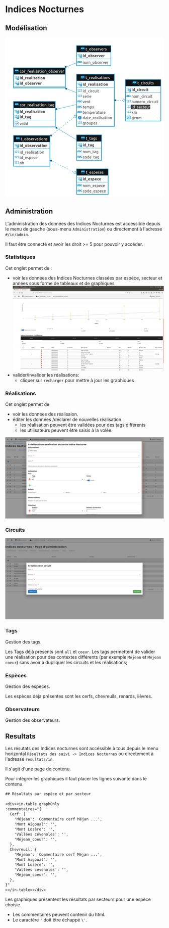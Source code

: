 # Indices Nocturnes

## Modélisation

![modelisation](images/in/modelisation.png)

## Administration

L'administration des données des Indices Nocturnes est accessible depuis le menu de gauche (sous-menu `Administration`) ou directement à l'adresse `#/in/admin`.

Il faut être connecté et avoir les droit >= 5 pour pouvoir y accéder.

### Statistiques
Cet onglet permet de :
- voir les données des Indices Nocturnes classées par espèce, secteur et années  sous forme de tableaux et de graphiques
![statistiques](images/in/statistiques.png)
- valider/invalider les réalisations:
  - cliquer sur `recharger` pour mettre à jour les graphiques 

### Réalisations

Cet onglet permet de 
- voir les données des réalisaion.
- éditer les données /déclarer de nouvelles réalisation.
  - les réalisation peuvent être validées pour des tags différents 
  - les utilisateurs peuvent être saisis à la volée.
  
![realisation](images/in/realisation.png)


### Circuits

![circuit](images/in/circuit.png)


### Tags

Gestion des tags.

Les Tags déjà présents sont `all` et `coeur`.
Les tags permettent de valider une réalisation pour des contextes différents (par exemple `Méjean` et `Méjean  coeur`) sans avoir à dupliquer les circuits et les réalisations;

### Espèces

Gestion des espèces.

Les espèces déjà présentes sont les cerfs, chevreuils, renards, lièvres.

### Observateurs

Gestion des observateurs.

## Resultats

Les résutats des Indices nocturnes sont accéssible à tous depuis le menu horizontal `Résultats des suivi -> Indices Nocturnes` ou directement à l'adresse `resultats/in`.

Il s'agit d'une page de contenu.

Pour intégrer les graphiques il faut placer les lignes suivante dans le contenu.

```
## Résultats par espèce et par secteur

<div><in-table graphOnly
:commentaires="{
  Cerf: {
    'Méjean': 'Commentaire cerf Méjan ...',
    'Mont Aigoual': '',
    'Mont Lozère': '',
    'Vallées cévenoles': '',
    'Méjean_coeur': '',
  },
  Chevreuil: {
    'Méjean': 'Commentaire cerf Méjan ...',
    'Mont Aigoual': '',
    'Mont Lozère': '',
    'Vallées cévenoles': '',
    'Méjean_coeur': '',
  },
}"
></in-table></div>
```

Les graphiques présentent les résultats par secteurs pour une espèce choisie.

- Les commentaires peuvent contenir du html.
- Le caractère `'` doit être échappé `\'`.
